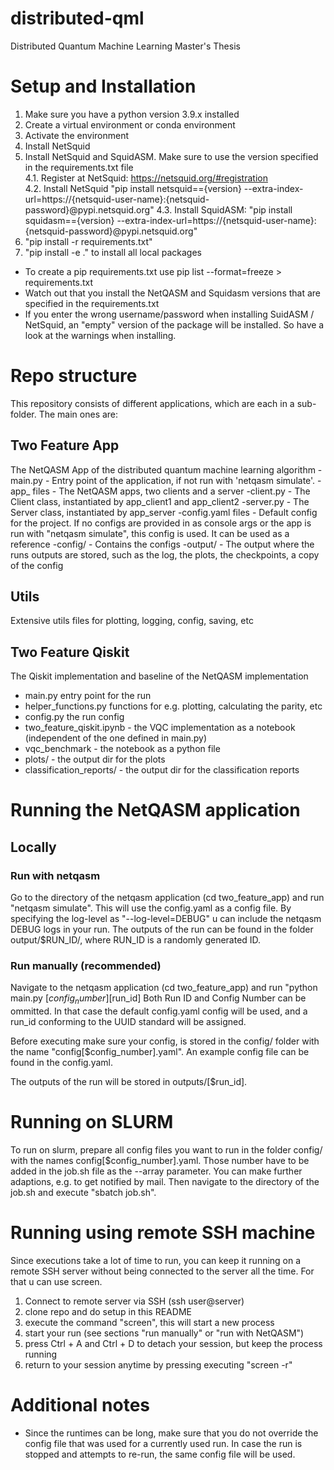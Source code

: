 # distributed-qml
Distributed Quantum Machine Learning Master's Thesis

# Setup and Installation
1. Make sure you have a python version 3.9.x installed
2. Create a virtual environment or conda environment
3. Activate the environment
4. Install NetSquid
5. Install NetSquid and SquidASM. Make sure to use the version specified in the requirements.txt file \
    4.1. Register at NetSquid: https://netsquid.org/#registration \
    4.2. Install NetSquid "pip install netsquid=={version} --extra-index-url=https://{netsquid-user-name}:{netsquid-password}@pypi.netsquid.org"
    4.3. Install SquidASM: "pip install squidasm=={version} --extra-index-url=https://{netsquid-user-name}:{netsquid-password}@pypi.netsquid.org"
6. "pip install -r requirements.txt"
7. "pip install -e ." to install all local packages
- To create a pip requirements.txt use pip list --format=freeze > requirements.txt
- Watch out that you install the NetQASM and Squidasm versions that are specified in the requirements.txt
- If you enter the wrong username/password when installing SuidASM / NetSquid, an "empty" version of the package will be installed. So have a look at the warnings when installing.

# Repo structure

This repository consists of different applications, which are each in a sub-folder. The main ones are:

## Two Feature App

The NetQASM App of the distributed quantum machine learning algorithm
-main.py - Entry point of the application, if not run with 'netqasm simulate'.
-app_ files - The NetQASM apps, two clients and a server
-client.py - The Client class, instantiated by app_client1 and app_client2
-server.py - The Server class, instantiated by app_server
-config.yaml files - Default config for the project. If no configs are provided in as console args or the app is run with "netqasm simulate", this config is used. It can be used as a reference
-config/ - Contains the configs
-output/ - The output where the runs outputs are stored, such as the log, the plots, the checkpoints, a copy of the config

## Utils
Extensive utils files for plotting, logging, config, saving, etc

## Two Feature Qiskit
The Qiskit implementation and baseline of the NetQASM implementation
- main.py entry point for the run
- helper_functions.py functions for e.g. plotting, calculating the parity, etc
- config.py the run config
- two_feature_qiskit.ipynb - the VQC implementation as a notebook (independent of the one defined in main.py)
- vqc_benchmark - the notebook as a python file
- plots/ - the output dir for the plots
- classification_reports/ - the output dir for the classification reports

# Running the NetQASM application

## Locally

### Run with netqasm

Go to the directory of the netqasm application (cd two_feature_app) and run "netqasm simulate".
This will use the config.yaml as a config file.
By specifying the log-level as "--log-level=DEBUG" u can include the netqasm DEBUG logs in your run.
The outputs of the run can be found in the folder output/$RUN_ID/, where RUN_ID is a randomly generated ID.

### Run manually (recommended)
Navigate to the netqasm application (cd two_feature_app) and run "python main.py [$config_number] [$run_id]
Both Run ID and Config Number can be ommitted. In that case the default config.yaml config will be used, and a run_id conforming to the UUID standard will be assigned.

Before executing make sure your config, is stored in the config/ folder with the name "config[$config_number].yaml".
An example config file can be found in the config.yaml.

The outputs of the run will be stored in outputs/[$run_id].

# Running on SLURM
To run on slurm, prepare all config files you want to run in the folder config/ with the names config[$config_number].yaml. Those number have to be added in the job.sh file as the --array parameter.
You can make further adaptions, e.g. to get notified by mail.
Then navigate to the directory of the job.sh and execute "sbatch job.sh".

# Running using remote SSH machine
Since executions take a lot of time to run, you can keep it running on a remote SSH server without being connected to the server all the time.
For that u can use screen.
1. Connect to remote server via SSH (ssh user@server)
2. clone repo and do setup in this README
3. execute the command "screen", this will start a new process
4. start your run (see sections "run manually" or "run with NetQASM")
5. press Ctrl + A and Ctrl + D to detach your session, but keep the process running
6. return to your session anytime by pressing executing "screen -r"

# Additional notes
- Since the runtimes can be long, make sure that you do not override the config file that was used for a currently used run. In case the run is stopped and attempts to re-run, the same config file will be used.
